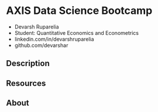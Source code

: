 # AXIS Data Science Bootcamp

* Devarsh Ruparelia
* Student: Quantitative Economics and Econometrics
* linkedin.com/in/devarshruparelia
* github.com/devarshar

## Description

## Resources

## About
